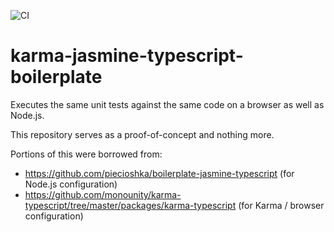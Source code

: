 ![CI](https://github.com/zenosmosis/karma-jasmine-typescript-boilerplate/actions/workflows/ci.yml/badge.svg)

# karma-jasmine-typescript-boilerplate

Executes the same unit tests against the same code on a browser as well as Node.js.

This repository serves as a proof-of-concept and nothing more.

Portions of this were borrowed from:

- https://github.com/piecioshka/boilerplate-jasmine-typescript (for Node.js configuration)
- https://github.com/monounity/karma-typescript/tree/master/packages/karma-typescript (for Karma / browser configuration)